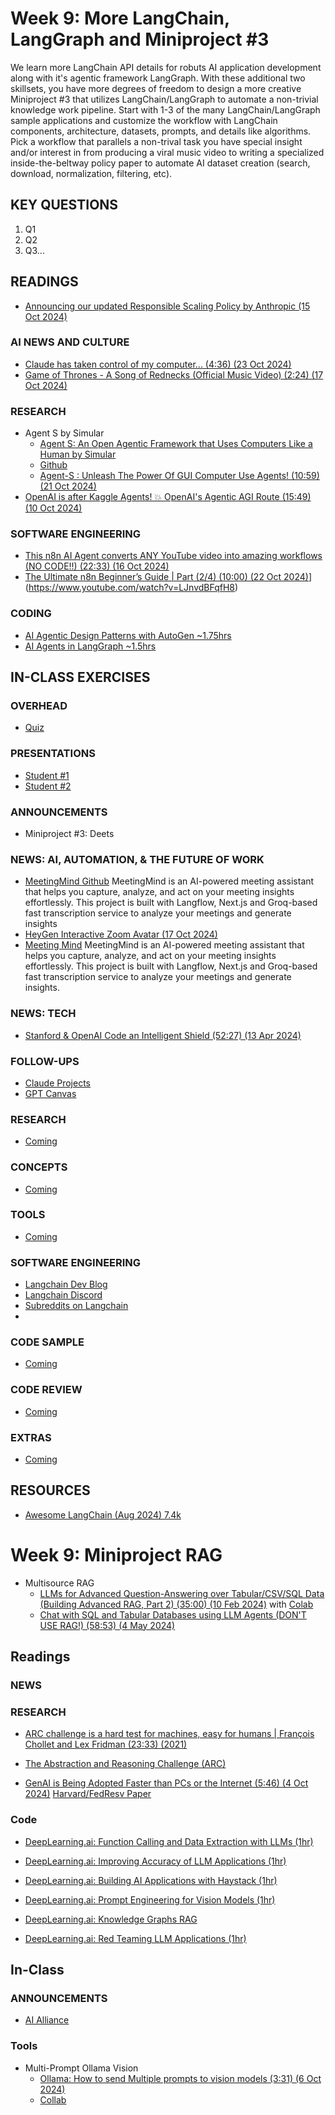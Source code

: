 # Week 9: More LangChain, LangGraph and Miniproject #3

We learn more LangChain API details for robuts AI application development along with it's agentic framework LangGraph. With these additional two skillsets, you have more degrees of freedom to design a more creative Miniproject #3 that utilizes LangChain/LangGraph to automate a non-trivial knowledge work pipeline. Start with 1-3 of the many LangChain/LangGraph sample applications and customize the workflow with LangChain components, architecture, datasets, prompts, and details like algorithms. Pick a workflow that parallels a non-trival task you have special insight and/or interest in from producing a viral music video to writing a specialized inside-the-beltway policy paper to automate AI dataset creation (search, download, normalization, filtering, etc). 

## KEY QUESTIONS

1. Q1
2. Q2
3. Q3...

## READINGS

* [Announcing our updated Responsible Scaling Policy by Anthropic (15 Oct 2024)](https://www.anthropic.com/news/announcing-our-updated-responsible-scaling-policy)
  
### AI NEWS AND CULTURE

* [Claude has taken control of my computer... (4:36) (23 Oct 2024)](https://www.youtube.com/watch?v=DVRg0daTads)
* [Game of Thrones - A Song of Rednecks (Official Music Video) (2:24) (17 Oct 2024)](https://www.youtube.com/watch?v=tzE7TYwAYq4)

### RESEARCH

* Agent S by Simular
  * [Agent S: An Open Agentic Framework that Uses Computers Like a Human by Simular](https://www.youtube.com/watch?v=q8SgHYV2zUk)
  * [Github](https://github.com/simular-ai/Agent-S)
  * [Agent-S : Unleash The Power Of GUI Computer Use Agents! (10:59) (21 Oct 2024)](https://www.simular.ai/agent-s)
* [OpenAI is after Kaggle Agents! 💥 OpenAI's Agentic AGI Route (15:49) (10 Oct 2024)](https://www.youtube.com/watch?v=Guz3bVUXR4Q)

### SOFTWARE ENGINEERING

* [This n8n AI Agent converts ANY YouTube video into amazing workflows (NO CODE!!) (22:33) (16 Oct 2024)](https://www.youtube.com/watch?v=zl5tDaFxrNo)
* [The Ultimate n8n Beginner’s Guide | Part (2/4) (10:00) (22 Oct 2024)](https://www.youtube.com/watch?v=LJnvdBFqfH8)](https://www.youtube.com/watch?v=LJnvdBFqfH8)

### CODING

* [AI Agentic Design Patterns with AutoGen ~1.75hrs](https://www.deeplearning.ai/short-courses/functions-tools-agents-langchain/)
* [AI Agents in LangGraph ~1.5hrs](https://learn.deeplearning.ai/courses/ai-agents-in-langgraph/)

## IN-CLASS EXERCISES

### OVERHEAD

* [Quiz](oh_noes_404.md)

### PRESENTATIONS

* [Student #1](oh_noes_404.md)
* [Student #2](oh_noes_404.md)

### ANNOUNCEMENTS

* Miniproject #3: Deets

### NEWS: AI, AUTOMATION, & THE FUTURE OF WORK

* [MeetingMind Github](https://github.com/misbahsy/meetingmind)
  MeetingMind is an AI-powered meeting assistant that helps you capture, analyze, and act on your meeting insights effortlessly. This project is built with Langflow, Next.js and Groq-based fast transcription service to analyze your meetings and generate insights
* [HeyGen Interactive Zoom Avatar (17 Oct 2024)](https://www.maginative.com/article/heygens-new-interactive-avatar-joins-zoom-calls-so-you-dont-have-to/)
* [Meeting Mind](https://github.com/misbahsy/meetingmind)
  MeetingMind is an AI-powered meeting assistant that helps you capture, analyze, and act on your meeting insights effortlessly. This project is built with Langflow, Next.js and Groq-based fast transcription service to analyze your meetings and generate insights.

### NEWS: TECH

* [Stanford & OpenAI Code an Intelligent Shield (52:27) (13 Apr 2024)](https://www.youtube.com/watch?v=3xmn5JWBjiw)

### FOLLOW-UPS

* [Claude Projects](https://support.anthropic.com/en/articles/9517075-what-are-projects)
* [GPT Canvas](https://www.youtube.com/watch?v=MfReXI4jsyI)

### RESEARCH

* [Coming](oh_noes_404.md)

### CONCEPTS

* [Coming](oh_noes_404.md)

### TOOLS

* [Coming](oh_noes_404.md)

### SOFTWARE ENGINEERING

* [Langchain Dev Blog](https://blog.langchain.dev/)
* [Langchain Discord](https://www.restack.io/docs/langchain-knowledge-langchain-discord-community)
* [Subreddits on Langchain](https://www.reddit.com/search/?q=langchain&cId=7f337738-bb4a-4762-b3a9-ee8784bacfc0&iId=261bb49b-c7a7-44c2-9a3c-389bc51c300d)
* 

### CODE SAMPLE

* [Coming](oh_noes_404.md)

### CODE REVIEW

* [Coming](oh_noes_404.md)

### EXTRAS

* [Coming](oh_noes_404.md)

## RESOURCES

* [Awesome LangChain (Aug 2024) 7.4k](https://github.com/kyrolabs/awesome-langchain)






# Week 9: Miniproject RAG

* Multisource RAG
  * [LLMs for Advanced Question-Answering over Tabular/CSV/SQL Data (Building Advanced RAG, Part 2) (35:00) (10 Feb 2024)](https://www.youtube.com/watch?v=L1o1VPVfbb0&t=733s) with [Colab](https://colab.research.google.com/drive/1fRkgSn2PSlXSMgLk32beldVnLMLtI1Pc?usp=sharing)
  * [Chat with SQL and Tabular Databases using LLM Agents (DON'T USE RAG!) (58:53) (4 May 2024)](https://www.youtube.com/watch?v=ZtltjSjFPDg)

## Readings

### NEWS


### RESEARCH

* [ARC challenge is a hard test for machines, easy for humans | François Chollet and Lex Fridman (23:33) (2021)](https://www.youtube.com/watch?v=jkBCyingDbk)
* [The Abstraction and Reasoning Challenge (ARC)](https://pgpbpadilla.github.io/chollet-arc-challenge)



* [GenAI is Being Adopted Faster than PCs or the Internet (5:46) (4 Oct 2024)](https://www.youtube.com/watch?v=elzMCT9K8BQ) [Harvard/FedResv Paper](https://research.stlouisfed.org/wp/more/2024-027#:~:text=Generative%20Artificial%20Intelligence%20(AI)%20is%20a%20potentially%20important%20new%20technology,)

### Code

* [DeepLearning.ai: Function Calling and Data Extraction with LLMs (1hr)](https://www.deeplearning.ai/short-courses/function-calling-and-data-extraction-with-llms/)
* [DeepLearning.ai: Improving Accuracy of LLM Applications (1hr)](https://www.deeplearning.ai/short-courses/improving-accuracy-of-llm-applications/)
* [DeepLearning.ai: Building AI Applications with Haystack (1hr)](https://www.deeplearning.ai/short-courses/building-ai-applications-with-haystack/)

* [DeepLearning.ai: Prompt Engineering for Vision Models (1hr)](https://www.deeplearning.ai/short-courses/prompt-engineering-for-vision-models/)

* [DeepLearning.ai: Knowledge Graphs RAG](https://www.deeplearning.ai/short-courses/knowledge-graphs-rag/)

* [DeepLearning.ai: Red Teaming LLM Applications (1hr)](https://www.deeplearning.ai/short-courses/red-teaming-llm-applications/)


## In-Class

### ANNOUNCEMENTS

* [AI Alliance](https://thealliance.ai/focusareas/skills-education)

### Tools

* Multi-Prompt Ollama Vision
  * [Ollama: How to send Multiple prompts to vision models (3:31) (6 Oct 2024)](https://www.youtube.com/watch?v=aakHDLPGUvA)
  * [Collab](https://github.com/mneedham/LearnDataWithMark/blob/main/ollama-images-multiprompt/multi-prompt.ipynb)